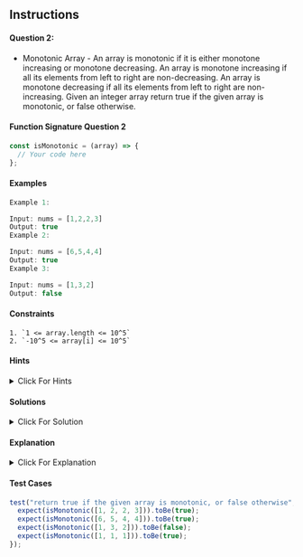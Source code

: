 ## Instructions

#### Question 2:
- Monotonic Array - An array is monotonic if it is either monotone increasing or monotone decreasing. An array is monotone increasing if all its elements from left to right are non-decreasing. An array is monotone decreasing if all its elements from left to right are non-increasing. Given an integer array return true if the given array is monotonic, or false otherwise.

#### Function Signature Question 2

```js
const isMonotonic = (array) => {
  // Your code here
};
```

#### Examples
```js
Example 1:

Input: nums = [1,2,2,3]
Output: true
Example 2:

Input: nums = [6,5,4,4]
Output: true
Example 3:

Input: nums = [1,3,2]
Output: false
```

#### Constraints
```
1. `1 <= array.length <= 10^5`
2. `-10^5 <= array[i] <= 10^5`
```

#### Hints
<details>
  <summary>Click For Hints</summary>
1. Try checking the array in a single pass to determine if it is monotonic.
2. You can use boolean flags to track whether the array is increasing or decreasing.

#### Claryfying questions
- Is an empty array monotonic? Yes
- Is the array with only one integer monotonic? Yes
</details>

#### Solutions
<details>
  <summary>Click For Solution</summary>

```js
 const isMonotonic = (nums) => {
  const n = nums.length;
  if (n === 1) return true;

  let isInc = true;
  let isDec = true;

  for (let i = 1; i < n; i++) {
    if (!isInc && !isDec) {
      return false;
    }

    if (nums[i] < nums[i - 1]) {
      isInc = false;
    }
    if (nums[i] > nums[i - 1]) {
      isDec = false;
    }
  }

  return isInc || isDec;
};
```
</details>

#### Explanation
<details>
  <summary>Click For Explanation</summary>
  The function `isMonotonic` checks if the array is either entirely non-increasing or non-decreasing. It uses two boolean flags, `isInc` and `isDec`, initialized to `true`. As it iterates through the array, it adjusts these flags based on the comparison between consecutive elements. Finally, it returns `true` if either flag remains `true`, indicating that the array is monotonic.
</details>

#### Test Cases
```js
test("return true if the given array is monotonic, or false otherwise", () => {
  expect(isMonotonic([1, 2, 2, 3])).toBe(true);
  expect(isMonotonic([6, 5, 4, 4])).toBe(true);
  expect(isMonotonic([1, 3, 2])).toBe(false);
  expect(isMonotonic([1, 1, 1])).toBe(true);
});
```